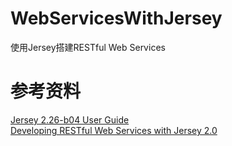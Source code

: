 # WebServicesWithJersey
使用Jersey搭建RESTful Web Services

# 参考资料
[Jersey 2.26-b04 User Guide](https://jersey.github.io/documentation/latest/)  
[Developing RESTful Web Services with Jersey 2.0](https://www.packtpub.com/application-development/developing-restful-web-services-jersey-20)  